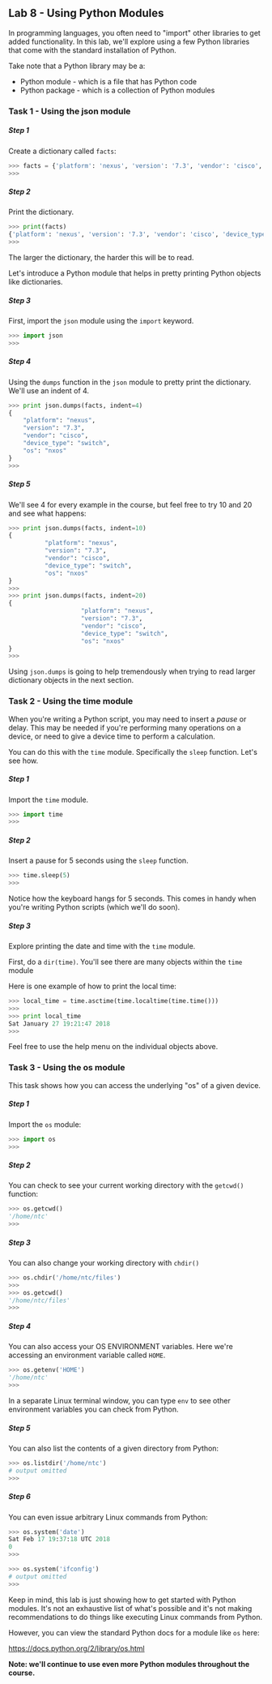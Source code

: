 ## Lab 8 - Using Python Modules

In programming languages, you often need to "import" other libraries to get added functionality.  In this lab, we'll explore using a few Python libraries that come with the standard installation of Python.

Take note that a Python library may be a:

  * Python module - which is a file that has Python code 
  * Python package - which is a collection of Python modules


### Task 1 - Using the json module

##### Step 1

Create a dictionary called `facts`:

```python
>>> facts = {'platform': 'nexus', 'version': '7.3', 'vendor': 'cisco', 'device_type': 'switch', 'os': 'nxos'}
>>> 
```

##### Step 2

Print the dictionary.

```python
>>> print(facts)
{'platform': 'nexus', 'version': '7.3', 'vendor': 'cisco', 'device_type': 'switch', 'os': 'nxos'}
>>> 
```

The larger the dictionary, the harder this will be to read.

Let's introduce a Python module that helps in pretty printing Python objects like dictionaries. 

##### Step 3

First, import the `json` module using the `import` keyword.

```python
>>> import json
>>>
```

##### Step 4

Using the `dumps` function in the `json` module to pretty print the dictionary. We'll use an indent of 4.

```python
>>> print json.dumps(facts, indent=4)
{
    "platform": "nexus", 
    "version": "7.3", 
    "vendor": "cisco", 
    "device_type": "switch", 
    "os": "nxos"
}
>>>
```

##### Step 5

We'll see 4 for every example in the course, but feel free to try 10 and 20 and see what happens:

```python
>>> print json.dumps(facts, indent=10)
{
          "platform": "nexus", 
          "version": "7.3", 
          "vendor": "cisco", 
          "device_type": "switch", 
          "os": "nxos"
}
>>> 
>>> print json.dumps(facts, indent=20)
{
                    "platform": "nexus", 
                    "version": "7.3", 
                    "vendor": "cisco", 
                    "device_type": "switch", 
                    "os": "nxos"
}
>>> 
```

Using `json.dumps` is going to help tremendously when trying to read larger dictionary objects in the next section.

### Task 2 - Using the time module

When you're writing a Python script, you may need to insert a _pause_ or delay.  This may be needed if you're performing many operations on a device, or need to give a device time to perform a calculation.

You can do this with the `time` module.  Specifically the `sleep` function.  Let's see how.

##### Step 1

Import the `time` module.

```python
>>> import time
>>> 
```


##### Step 2

Insert a pause for 5 seconds using the `sleep` function.

```python
>>> time.sleep(5)
>>> 
```

Notice how the keyboard hangs for 5 seconds.  This comes in handy when you're writing Python scripts (which we'll do soon).

##### Step 3

Explore printing the date and time with the `time` module.

First, do a `dir(time)`.  You'll see there are many objects within the `time` module

Here is one example of how to print the local time:

```python
>>> local_time = time.asctime(time.localtime(time.time()))
>>> 
>>> print local_time
Sat January 27 19:21:47 2018
>>>
```

Feel free to use the help menu on the individual objects above.


### Task 3 - Using the os module

This task shows how you can access the underlying "os" of a given device.

##### Step 1

Import the `os` module:

```python
>>> import os
>>> 
```

##### Step 2

You can check to see your current working directory with the `getcwd()` function:

```python
>>> os.getcwd()
'/home/ntc'
>>> 

```

##### Step 3

You can also change your working directory with `chdir()`

```python
>>> os.chdir('/home/ntc/files')
>>> 
>>> os.getcwd()
'/home/ntc/files'
>>> 
```

##### Step 4

You can also access your OS ENVIRONMENT variables. Here we're accessing an environment variable called `HOME`.  

```python
>>> os.getenv('HOME')
'/home/ntc'
>>> 
```

In a separate Linux terminal window, you can type `env` to see other environment variables you can check from Python.

##### Step 5

You can also list the contents of a given directory from Python:

```python
>>> os.listdir('/home/ntc')
# output omitted
>>> 
```

##### Step 6

You can even issue arbitrary Linux commands from Python:

```python
>>> os.system('date')    
Sat Feb 17 19:37:18 UTC 2018
0
>>>
```

```python
>>> os.system('ifconfig')
# output omitted
>>>
```

Keep in mind, this lab is just showing how to get started with Python modules.  It's not an exhaustive list of what's possible and it's not making recommendations to do things like executing Linux commands from Python.

However, you can view the standard Python docs for a module like `os` here:

https://docs.python.org/2/library/os.html


**Note: we'll continue to use even more Python modules throughout the course.**
